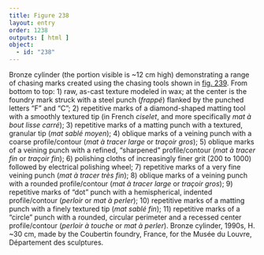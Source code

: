 ```yaml
---
title: Figure 238
layout: entry
order: 1238
outputs: [ html ]
object:
  - id: "238"
---
```


Bronze cylinder (the portion visible is ~12 cm high) demonstrating a range of chasing marks created using the chasing tools shown in [fig. 239](/visual-atlas/239/). From bottom to top: 1) raw, as-cast texture modeled in wax; at the center is the foundry mark struck with a steel punch (*frappé*) flanked by the punched letters “F” and “C”; 2) repetitive marks of a diamond-shaped matting tool with a smoothly textured tip (in French *ciselet*, and more specifically *mat à bout lisse carré*); 3) repetitive marks of a matting punch with a textured, granular tip (*mat sablé moyen*); 4) oblique marks of a veining punch with a coarse profile/contour (*mat à tracer large* or *traçoir gros*); 5) oblique marks of a veining punch with a refined, “sharpened” profile/contour (*mat à tracer fin* or *traçoir fin*); 6) polishing cloths of increasingly finer grit (200 to 1000) followed by electrical polishing wheel; 7) repetitive marks of a very fine veining punch (*mat à tracer très fin*); 8) oblique marks of a veining punch with a rounded profile/contour (*mat à tracer large* or *traçoir gros*); 9) repetitive marks of “dot” punch with a hemispherical, indented profile/contour (*perloir* or *mat à perler*); 10) repetitive marks of a matting punch with a finely textured tip (*mat sablé fin*); 11) repetitive marks of a “circle” punch with a rounded, circular perimeter and a recessed center profile/contour (*perloir à touche* or *mat à perler*). Bronze cylinder, 1990s, H. ~30 cm, made by the Coubertin foundry, France, for the Musée du Louvre, Département des sculptures.
